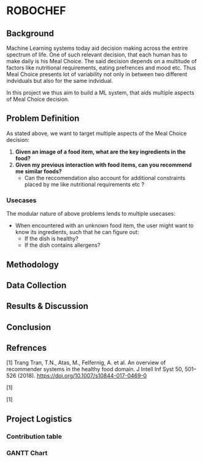 # ROBOCHEF

## Background
Machine Learning systems today aid decision making across the entrire spectrum of life. One of such relevant decision, that each human has to make daily is his Meal Choice. The said decision depends on a multitude of factors like nutritional requirements, eating prefrences and mood etc. Thus Meal Choice presents lot of variability not only in between two different indviduals but also for the same indvidual.

In this project we thus aim to build a ML system, that aids multiple aspects of Meal Choice decision.

## Problem Definition
As stated above, we want to target multiple aspects of the Meal Choice decision:

1. **Given an image of a food item, what are the key ingredients in the food?**
2. **Given my previous interaction with food items, can you recommend me similar foods?**
    * Can the reccomendation also account for additional constraints placed by me like nutritional requirements etc ?

### Usecases
The modular nature of above problems lends to multiple usecases:
* When encountered with an unknown food item, the user might want to know its ingredients, such that he can figure out:
    - If the dish is healthy?
    - If the dish contains allergens?
    

## Methodology

## Data Collection

## Results & Discussion

## Conclusion

## Refrences

<a id="1">[1]</a> 
Trang Tran, T.N., Atas, M., Felfernig, A. et al. An overview of recommender systems in the healthy food domain. J Intell Inf Syst 50, 501–526 (2018). https://doi.org/10.1007/s10844-017-0469-0

<a id="2">[1]</a> 

<a id="3">[1]</a> 

## Project Logistics
### Contribution table
### GANTT Chart
